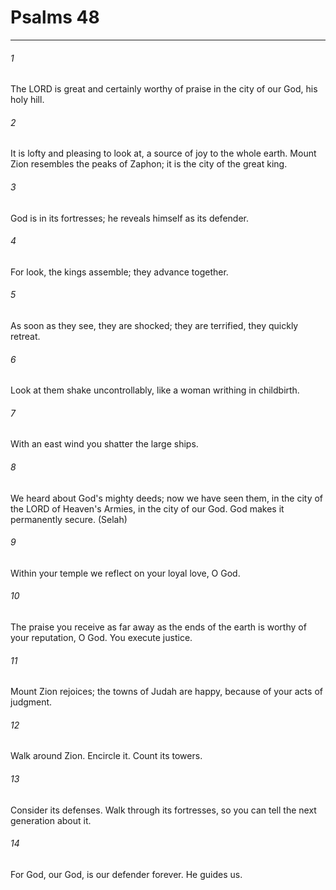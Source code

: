 # Psalms 48
***



###### 1 
The LORD is great and certainly worthy of praise in the city of our God, his holy hill. 

###### 2 
It is lofty and pleasing to look at, a source of joy to the whole earth. Mount Zion resembles the peaks of Zaphon; it is the city of the great king. 

###### 3 
God is in its fortresses; he reveals himself as its defender. 

###### 4 
For look, the kings assemble; they advance together. 

###### 5 
As soon as they see, they are shocked; they are terrified, they quickly retreat. 

###### 6 
Look at them shake uncontrollably, like a woman writhing in childbirth. 

###### 7 
With an east wind you shatter the large ships. 

###### 8 
We heard about God's mighty deeds; now we have seen them, in the city of the LORD of Heaven's Armies, in the city of our God. God makes it permanently secure. (Selah) 

###### 9 
Within your temple we reflect on your loyal love, O God. 

###### 10 
The praise you receive as far away as the ends of the earth is worthy of your reputation, O God. You execute justice. 

###### 11 
Mount Zion rejoices; the towns of Judah are happy, because of your acts of judgment. 

###### 12 
Walk around Zion. Encircle it. Count its towers. 

###### 13 
Consider its defenses. Walk through its fortresses, so you can tell the next generation about it. 

###### 14 
For God, our God, is our defender forever. He guides us.
